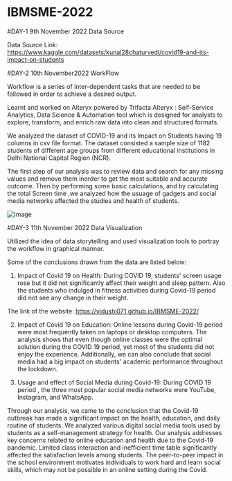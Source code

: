 # IBMSME-2022 

#DAY-1 9th November 2022    Data Source

Data Source Link: https://www.kaggle.com/datasets/kunal28chaturvedi/covid19-and-its-impact-on-students


#DAY-2 10th November2022    WorkFlow 

Workflow is a series of inter-dependent tasks that are needed to be followed in order to achieve a desired output.

Learnt and worked on Alteryx powered by Trifacta
Alteryx : Self-Service Analytics, Data Science & Automation tool which is designed for analysts to explore, transform, and enrich raw data into clean and structured formats.

We analyzed the dataset of COVID-19 and its Impact on Students having 19 columns  in csv file format.
The dataset consisted a sample size of 1182 students of different age groups from different educational institutions in Delhi National Capital Region (NCR). 

The first step of our analysis was to review data and search for any missing values and remove them inorder to get the most suitable and accurate outcome. 
Then by performing some basic calculations, and by calculating the total Screen time ,we analyzed how the usuage of gadgets and social media networks affected the studies and health of students. 




![image](https://user-images.githubusercontent.com/114132172/201403812-b3823c65-f2bd-4679-95e3-71d8e23fc007.png)


#DAY-3 11th November 2022    Data Visualization

Utilized the idea of data storytelling and used visualization tools to portray the workflow in graphical manner.

Some of the conclusions drawn from the data are listed below:
1. Impact of Covid 19 on Health: During COVID 19,  students' screen usage rose but it did not significantly affect their weight and sleep pattern. Also
   the students who indulged in fitness activities during Covid-19 period did not see any change in their weight.
   
The link of the website: https://vidushi071.github.io/IBMSME-2022/
   
2. Impact of Covid 19 on Education: Online lessons during Covid-19 period were most frequently taken on laptops or desktop computers. The analysis shows 
   that even though online classes were the optimal solution during the COVID 19 period, yet most of the students did not enjoy the experience.
   Additionally, we can also conclude that social media had a big impact on students' academic performance throughout the lockdown.  
   
3. Usage and effect of Social Media during Covid-19: During COVID 19 period , the three most popular social media networks were YouTube, Instagram, and            WhatsApp.

Through our analysis, we came to the conclusion that  the Covid-19 outbreak has made a significant impact on the health, education, and daily routine of students. We analyzed various digital social media tools used by students as a self-management strategy for health. Our analysis addresses key concerns related to online education and health due to the Covid-19 pandemic. Limited class interaction and inefficient time table significantly affected the satisfaction levels among students. The peer-to-peer impact in the school environment motivates individuals to work hard and learn social skills, which may not be possible in an online setting during the Covid.



